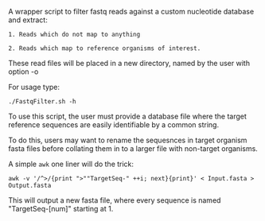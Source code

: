 A wrapper script to filter fastq reads against a custom nucleotide database and extract:

	1. Reads which do not map to anything

	2. Reads which map to reference organisms of interest.

These read files will be placed in a new directory, named by the user with option -o

For usage type:

    ./FastqFilter.sh -h

To use this script, the user must provide a database file where the target reference sequences are easily identifiable by a common string.

To do this, users may want to rename the sequesnces in target organism fasta files before collating them in to a larger file with non-target organisms.

A simple `awk` one liner will do the trick:

```
awk -v '/^>/{print ">""TargetSeq-" ++i; next}{print}' < Input.fasta > Output.fasta
```

This will output a new fasta file, where every sequence is named "TargetSeq-[num]" starting at 1.


